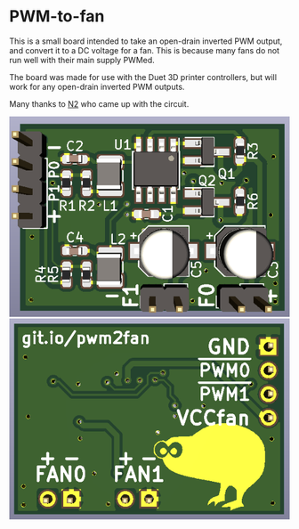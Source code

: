 # PWM-to-fan

This is a small board intended to take an open-drain inverted PWM output, and convert it to a DC voltage for a fan. 
This is because many fans do not run well with their main supply PWMed.

The board was made for use with the Duet 3D printer controllers, but will work for any open-drain inverted PWM outputs.

Many thanks to [N2](http://ee.david.promo) who came up with the circuit. 

![top](images/top.png)
![bot](images/bot.png)
